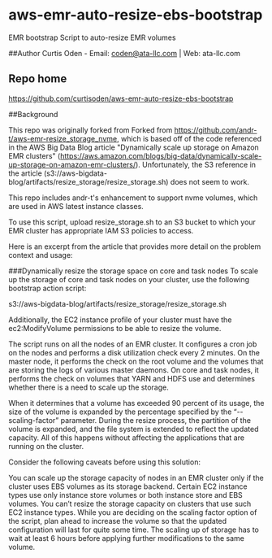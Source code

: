 # aws-emr-auto-resize-ebs-bootstrap
EMR bootstrap Script to auto-resize EMR volumes

##Author
Curtis Oden - Email: coden@ata-llc.com | Web: ata-llc.com

## Repo home
https://github.com/curtisoden/aws-emr-auto-resize-ebs-bootstrap

##Background

This repo was originally forked from Forked from https://github.com/andr-t/aws-emr-resize_storage_nvme, which is based off of the code referenced in the AWS Big Data Blog article "Dynamically scale up storage on Amazon EMR clusters" (https://aws.amazon.com/blogs/big-data/dynamically-scale-up-storage-on-amazon-emr-clusters/). Unfortunately, the S3 reference in the article (s3://aws-bigdata-blog/artifacts/resize_storage/resize_storage.sh) does not seem to work.

This repo includes andr-t's enhancement to support nvme volumes, which are used in AWS latest instance classes.

To use this script, upload resize_storage.sh to an S3 bucket to which your EMR cluster has appropriate IAM S3 policies to access. 

Here is an excerpt from the article that provides more detail on the problem context and usage:

###Dynamically resize the storage space on core and task nodes
To scale up the storage of core and task nodes on your cluster, use the following bootstrap action script:

s3://aws-bigdata-blog/artifacts/resize_storage/resize_storage.sh

Additionally, the EC2 instance profile of your cluster must have the ec2:ModifyVolume permissions to be able to resize the volume.

The script runs on all the nodes of an EMR cluster. It configures a cron job on the nodes and performs a disk utilization check every 2 minutes. On the master node, it performs the check on the root volume and the volumes that are storing the logs of various master daemons. On core and task nodes, it performs the check on volumes that YARN and HDFS use and determines whether there is a need to scale up the storage.

When it determines that a volume has exceeded 90 percent of its usage, the size of the volume is expanded by the percentage specified by the “--scaling-factor” parameter. During the resize process, the partition of the volume is expanded, and the file system is extended to reflect the updated capacity. All of this happens without affecting the applications that are running on the cluster.

Consider the following caveats before using this solution:

You can scale up the storage capacity of nodes in an EMR cluster only if the cluster uses EBS volumes as its storage backend. Certain EC2 instance types use only instance store volumes or both instance store and EBS volumes. You can’t resize the storage capacity on clusters that use such EC2 instance types.
While you are deciding on the scaling factor option of the script, plan ahead to increase the volume so that the updated configuration will last for quite some time. The scaling up of storage has to wait at least 6 hours before applying further modifications to the same volume.

